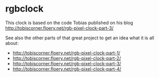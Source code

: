 rgbclock
========

This clock is based on the code Tobias published on his blog http://tobiscorner.floery.net/rgb-pixel-clock-part-3/

See also the other parts of that great project to get an idea what it is all about:
  * http://tobiscorner.floery.net/rgb-pixel-clock-part-1/
  * http://tobiscorner.floery.net/rgb-pixel-clock-part-2/
  * http://tobiscorner.floery.net/rgb-pixel-clock-part-3/
  * http://tobiscorner.floery.net/rgb-pixel-clock-part-4/
